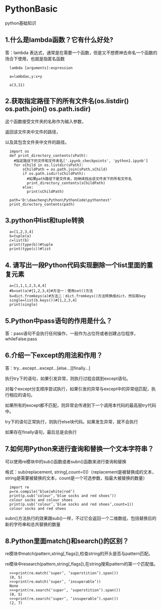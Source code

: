 # PythonBasic
python基础知识
## 1.什么是lambda函数？它有什么好处?

  答：lambda 表达式，通常是在需要一个函数，但是又不想费神去命名一个函数的场合下使用，也就是指匿名函数 

      lambda [arguments]:expression
  
      a=lambdax,y:x+y
  
      a(3,11)
## 2.获取指定路径下的所有文件名(os.listdir()  os.path.join()  os.path.isdir)

这个函数接受文件夹的名称作为输入参数，
    
返回该文件夹中文件的路径，
    
以及其包含文件夹中文件的路径。

      import os 
      def print_directory_contents(sPath):
   	    #指定路径下的文件和文件夹名['.ipynb_checkpoints', 'python1.ipynb']                                     
        for sChild in os.listdir(sPath):            
            sChildPath = os.path.join(sPath,sChild)
            if os.path.isdir(sChildPath):
              #如果path路径下是文件夹，则继续找出该文件夹下的所有文件名
              print_directory_contents(sChildPath)
            else:
              print(sChildPath)
        
      path='D:\daacheng\Python\PythonCode\pythontest'
      print_directory_contents(path)
## 3.python中list和tuple转换
      a=[1,2,3,4]
      b=tuple(a)
      c=list(b)
      print(type(b))#tuple
      print(type(c))#list
## 4. 请写出一段Python代码实现删除一个list里面的重复元素
      a=[1,1,1,2,3,4,4]
      #b=set(a)#{1,2,3,4}#方法一：使用set()方法
      b=dict.fromkeys(a)#方法二：dict.fromkeys()方法转换成dict，然后取key
      single=list(b.keys())#[1,2,3,4]
      print(single)
## 5.Python中pass语句的作用是什么？
答：pass语句不会执行任何操作，一般作为占位符或者创建占位程序，whileFalse:pass
## 6.介绍一下except的用法和作用？
答：try…except…except…[else…][finally…]

执行try下的语句，如果引发异常，则执行过程会跳到except语句。

对每个except分支顺序尝试执行，如果引发的异常与except中的异常组匹配，执行相应的语句。

如果所有的except都不匹配，则异常会传递到下一个调用本代码的最高层try代码中。

try下的语句正常执行，则执行else块代码。如果发生异常，就不会执行

如果存在finally语句，最后总是会执行
## 7.如何用Python来进行查询和替换一个文本字符串？
可以使用re模块中的sub()函数或者subn()函数来进行查询和替换

格式：sub(replacement, string[,count=0])（replacement是被替换成的文本，string是需要被替换的文本，count是一个可选参数，指最大被替换的数量）
      
      import re
      p=re.compile(‘blue|white|red’)
      print(p.sub(‘colour’,'blue socks and red shoes’))
      colour socks and colour shoes
      print(p.sub(‘colour’,'blue socks and red shoes’,count=1))
      colour socks and red shoes

subn()方法执行的效果跟sub()一样，不过它会返回一个二维数组，包括替换后的新的字符串和总共替换的数量
## 8.Python里面match()和search()的区别？
re模块中match(pattern,string[,flags]),检查string的开头是否与pattern匹配。

re模块中research(pattern,string[,flags]),在string搜索pattern的第一个匹配值。
      
      >>>print(re.match(‘super’, ‘superstition’).span())
      (0, 5)
      >>>print(re.match(‘super’, ‘insuperable’))
      None
      >>>print(re.search(‘super’, ‘superstition’).span())
      (0, 5)
      >>>print(re.search(‘super’, ‘insuperable’).span())
      (2, 7)

